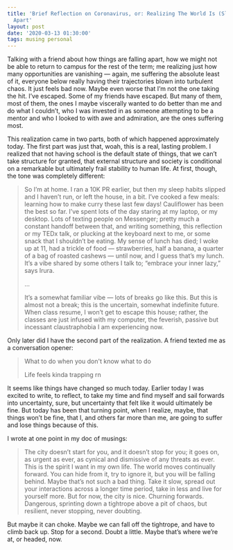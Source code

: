 ```yaml
---
title: 'Brief Reflection on Coronavirus, or: Realizing The World Is (Slightly) Falling
  Apart'
layout: post
date: '2020-03-13 01:30:00'
tags: musing personal
---
```


Talking with a friend about how things are falling apart, how we might not be able to return to campus for the rest of the term; me realizing just how many opportunities are vanishing — again, me suffering the absolute least of it, everyone below really having their trajectories blown into turbulent chaos. It just feels bad now. Maybe even worse that I’m not the one taking the hit. I’ve escaped. Some of my friends have escaped. But many of them, most of them, the ones I maybe viscerally wanted to do better than me and do what I couldn’t, who I was invested in as someone attempting to be a mentor and who I looked to with awe and admiration, are the ones suffering most.

This realization came in two parts, both of which happened approximately today. The first part was just that, woah, this is a real, lasting problem. I realized that not having school is the default state of things, that we can’t take structure for granted, that external structure and society is conditional on a remarkable but ultimately frail stability to human life. At first, though, the tone was completely different:

> So I’m at home. I ran a 10K PR earlier, but then my sleep habits slipped and I haven’t run, or left the house, in a bit. I’ve cooked a few meals: learning how to make curry these last few days! Cauliflower has been the best so far. I’ve spent lots of the day staring at my laptop, or my desktop. Lots of texting people on Messenger; pretty much a constant handoff between that, and writing something, this reflection or my TEDx talk, or plucking at the keyboard next to me, or some snack that I shouldn’t be eating. My sense of lunch has died; I woke up at 11, had a trickle of food — strawberries, half a banana, a quarter of a bag of roasted cashews — until now, and I guess that’s my lunch. It’s a vibe shared by some others I talk to; “embrace your inner lazy,” says Irura.
> 
> ...
> 
> It’s a somewhat familiar vibe — lots of breaks go like this. But this is almost not a break; this is the uncertain, somewhat indefinite future. When class resume, I won’t get to escape this house; rather, the classes are just infused with my computer, the feverish, passive but incessant claustraphobia I am experiencing now.

Only later did I have the second part of the realization. A friend texted me as a conversation opener:

> What to do when you don't know what to do
> 
> Life feels kinda trapping rn

It seems like things have changed so much today. Earlier today I was excited to write, to reflect, to take my time and find myself and sail forwards into uncertainty, sure, but uncertainty that felt like it would ultimately be fine. But today has been that turning point, when I realize, maybe, that things won’t be fine, that I, and others far more than me, are going to suffer and lose things because of this.

I wrote at one point in my doc of musings:

> The city doesn’t start for you, and it doesn’t stop for you; it goes on, as urgent as ever, as cynical and dismissive of any threats as ever. This is the spirit I want in my own life. The world moves continually forward. You can hide from it, try to ignore it, but you will be falling behind. Maybe that’s not such a bad thing. Take it slow, spread out your interactions across a longer time period, take in less and live for yourself more. But for now, the city is nice. Churning forwards. Dangerous, sprinting down a tightrope above a pit of chaos, but resilient, never stopping, never doubting.

But maybe it can choke. Maybe we can fall off the tightrope, and have to climb back up. Stop for a second. Doubt a little. Maybe that’s where we’re at, or headed, now.